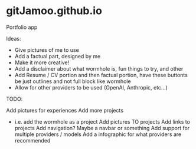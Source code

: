 # gitJamoo.github.io

Portfolio app

Ideas:

- Give pictures of me to use
- Add a factual part, designed by me
- Make it more creative!
- Add a disclaimer about what wormhole is, fun things to try, and other
- Add Resume / CV portion and then factual portion, have these buttonts be just outlines and not full block like wormhole
- Allow for other providers to be used (OpenAI, Anthropic, etc...)

TODO:

Add pictures for experiences
Add more projects

- i.e. add the wormhole as a project
  Add pictures TO projects
  Add links to projects
  Add navigation? Maybe a navbar or something
  Add support for multiple providers / models
  Add a infographic for what providers are recommended
